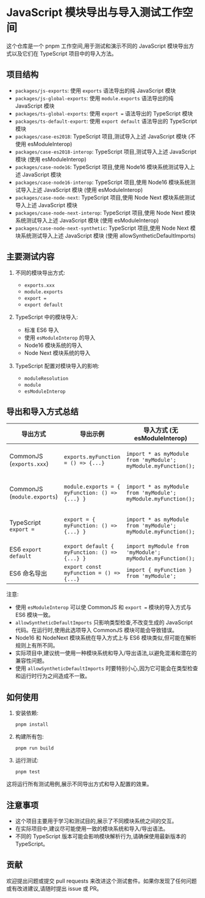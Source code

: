 # JavaScript 模块导出与导入测试工作空间

这个仓库是一个 pnpm 工作空间,用于测试和演示不同的 JavaScript 模块导出方式以及它们在 TypeScript 项目中的导入方法。

## 项目结构

- `packages/js-exports`: 使用 `exports` 语法导出的纯 JavaScript 模块
- `packages/js-global-exports`: 使用 `module.exports` 语法导出的纯 JavaScript 模块
- `packages/ts-global-exports`: 使用 `export =` 语法导出的 TypeScript 模块
- `packages/ts-default-export`: 使用 `export default` 语法导出的 TypeScript 模块
- `packages/case-es2018`: TypeScript 项目,测试导入上述 JavaScript 模块 (不使用 esModuleInterop)
- `packages/case-es2018-interop`: TypeScript 项目,测试导入上述 JavaScript 模块 (使用 esModuleInterop)
- `packages/case-node16`: TypeScript 项目,使用 Node16 模块系统测试导入上述 JavaScript 模块
- `packages/case-node16-interop`: TypeScript 项目,使用 Node16 模块系统测试导入上述 JavaScript 模块 (使用 esModuleInterop)
- `packages/case-node-next`: TypeScript 项目,使用 Node Next 模块系统测试导入上述 JavaScript 模块
- `packages/case-node-next-interop`: TypeScript 项目,使用 Node Next 模块系统测试导入上述 JavaScript 模块 (使用 esModuleInterop)
- `packages/case-node-next-synthetic`: TypeScript 项目,使用 Node Next 模块系统测试导入上述 JavaScript 模块 (使用 allowSyntheticDefaultImports)

## 主要测试内容

1. 不同的模块导出方式:
   - `exports.xxx`
   - `module.exports`
   - `export =`
   - `export default`

2. TypeScript 中的模块导入:
   - 标准 ES6 导入
   - 使用 `esModuleInterop` 的导入
   - Node16 模块系统的导入
   - Node Next 模块系统的导入

3. TypeScript 配置对模块导入的影响:
   - `moduleResolution`
   - `module`
   - `esModuleInterop`

## 导出和导入方式总结

| 导出方式 | 导出示例 | 导入方式 (无 esModuleInterop) | 导入方式 (有 esModuleInterop) | 导入方式 (有 allowSyntheticDefaultImports) |
|---------|---------|----------------------------|----------------------------|------------------------------------------|
| CommonJS (`exports.xxx`) | `exports.myFunction = () => {...}` | `import * as myModule from 'myModule'; myModule.myFunction();` | `import myModule from 'myModule'; myModule.myFunction();` | `import myModule from 'myModule'; myModule.myFunction();` (只在类型检查时有效) |
| CommonJS (`module.exports`) | `module.exports = { myFunction: () => {...} }` | `import * as myModule from 'myModule'; myModule.myFunction();` | `import myModule from 'myModule'; myModule.myFunction();` | `import myModule from 'myModule'; myModule.myFunction();` (只在类型检查时有效) |
| TypeScript `export =` | `export = { myFunction: () => {...} }` | `import * as myModule from 'myModule'; myModule.myFunction();` | `import myModule from 'myModule'; myModule.myFunction();` | `import myModule from 'myModule'; myModule.myFunction();` (只在类型检查时有效) |
| ES6 `export default` | `export default { myFunction: () => {...} }` | `import myModule from 'myModule'; myModule.myFunction();` | `import myModule from 'myModule'; myModule.myFunction();` | `import myModule from 'myModule'; myModule.myFunction();` |
| ES6 命名导出 | `export const myFunction = () => {...}` | `import { myFunction } from 'myModule';` | `import { myFunction } from 'myModule';` | `import { myFunction } from 'myModule';` |

注意:
- 使用 `esModuleInterop` 可以使 CommonJS 和 `export =` 模块的导入方式与 ES6 模块一致。
- `allowSyntheticDefaultImports` 只影响类型检查,不改变生成的 JavaScript 代码。在运行时,使用此选项导入 CommonJS 模块可能会导致错误。
- Node16 和 NodeNext 模块系统在导入方式上与 ES6 模块类似,但可能在解析规则上有所不同。
- 实际项目中,建议统一使用一种模块系统和导入/导出语法,以避免混淆和潜在的兼容性问题。
- 使用 `allowSyntheticDefaultImports` 时要特别小心,因为它可能会在类型检查和运行时行为之间造成不一致。

## 如何使用

1. 安装依赖:
   ```
   pnpm install
   ```

2. 构建所有包:
   ```
   pnpm run build
   ```

3. 运行测试:
   ```
   pnpm test
   ```

这将运行所有测试用例,展示不同导出方式和导入配置的效果。

## 注意事项

- 这个项目主要用于学习和测试目的,展示了不同模块系统之间的交互。
- 在实际项目中,建议尽可能使用一致的模块系统和导入/导出语法。
- 不同的 TypeScript 版本可能会影响模块解析行为,请确保使用最新版本的 TypeScript。

## 贡献

欢迎提出问题或提交 pull requests 来改进这个测试套件。如果你发现了任何问题或有改进建议,请随时提出 issue 或 PR。
